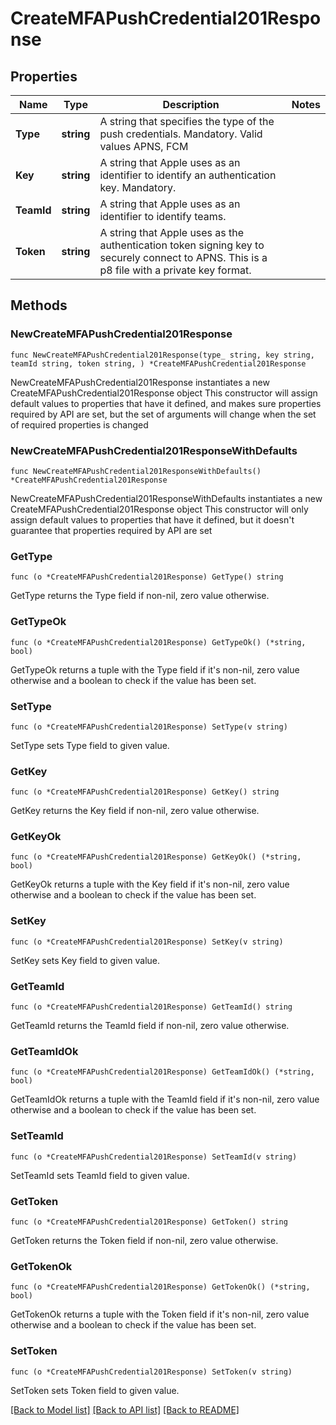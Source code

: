 # CreateMFAPushCredential201Response

## Properties

Name | Type | Description | Notes
------------ | ------------- | ------------- | -------------
**Type** | **string** | A string that specifies the type of the push credentials. Mandatory. Valid values APNS, FCM | 
**Key** | **string** | A string that Apple uses as an identifier to identify an authentication key.  Mandatory. | 
**TeamId** | **string** | A string that Apple uses as an identifier to identify teams. | 
**Token** | **string** | A string that Apple uses as the authentication token signing key to securely connect to APNS. This is a p8 file with a private key format. | 

## Methods

### NewCreateMFAPushCredential201Response

`func NewCreateMFAPushCredential201Response(type_ string, key string, teamId string, token string, ) *CreateMFAPushCredential201Response`

NewCreateMFAPushCredential201Response instantiates a new CreateMFAPushCredential201Response object
This constructor will assign default values to properties that have it defined,
and makes sure properties required by API are set, but the set of arguments
will change when the set of required properties is changed

### NewCreateMFAPushCredential201ResponseWithDefaults

`func NewCreateMFAPushCredential201ResponseWithDefaults() *CreateMFAPushCredential201Response`

NewCreateMFAPushCredential201ResponseWithDefaults instantiates a new CreateMFAPushCredential201Response object
This constructor will only assign default values to properties that have it defined,
but it doesn't guarantee that properties required by API are set

### GetType

`func (o *CreateMFAPushCredential201Response) GetType() string`

GetType returns the Type field if non-nil, zero value otherwise.

### GetTypeOk

`func (o *CreateMFAPushCredential201Response) GetTypeOk() (*string, bool)`

GetTypeOk returns a tuple with the Type field if it's non-nil, zero value otherwise
and a boolean to check if the value has been set.

### SetType

`func (o *CreateMFAPushCredential201Response) SetType(v string)`

SetType sets Type field to given value.


### GetKey

`func (o *CreateMFAPushCredential201Response) GetKey() string`

GetKey returns the Key field if non-nil, zero value otherwise.

### GetKeyOk

`func (o *CreateMFAPushCredential201Response) GetKeyOk() (*string, bool)`

GetKeyOk returns a tuple with the Key field if it's non-nil, zero value otherwise
and a boolean to check if the value has been set.

### SetKey

`func (o *CreateMFAPushCredential201Response) SetKey(v string)`

SetKey sets Key field to given value.


### GetTeamId

`func (o *CreateMFAPushCredential201Response) GetTeamId() string`

GetTeamId returns the TeamId field if non-nil, zero value otherwise.

### GetTeamIdOk

`func (o *CreateMFAPushCredential201Response) GetTeamIdOk() (*string, bool)`

GetTeamIdOk returns a tuple with the TeamId field if it's non-nil, zero value otherwise
and a boolean to check if the value has been set.

### SetTeamId

`func (o *CreateMFAPushCredential201Response) SetTeamId(v string)`

SetTeamId sets TeamId field to given value.


### GetToken

`func (o *CreateMFAPushCredential201Response) GetToken() string`

GetToken returns the Token field if non-nil, zero value otherwise.

### GetTokenOk

`func (o *CreateMFAPushCredential201Response) GetTokenOk() (*string, bool)`

GetTokenOk returns a tuple with the Token field if it's non-nil, zero value otherwise
and a boolean to check if the value has been set.

### SetToken

`func (o *CreateMFAPushCredential201Response) SetToken(v string)`

SetToken sets Token field to given value.



[[Back to Model list]](../README.md#documentation-for-models) [[Back to API list]](../README.md#documentation-for-api-endpoints) [[Back to README]](../README.md)


